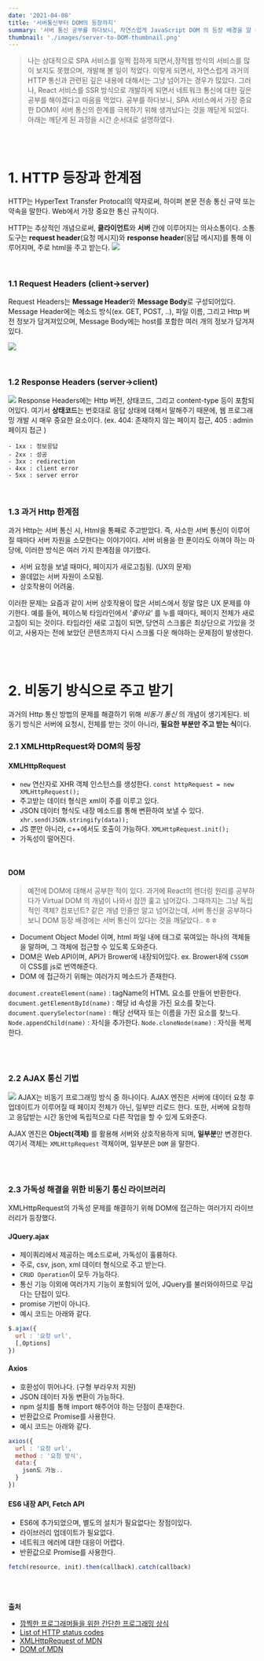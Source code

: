 ```yaml
---
date: '2021-04-08'
title: '서버통신부터 DOM의 등장까지'
summary: '서버 통신 공부를 하다보니, 자연스럽게 JavaScript DOM 의 등장 배경을 알 수 있었다.'
thumbnail: './images/server-to-DOM-thumbnail.png'
---
```


> 나는 상대적으로 SPA 서비스를 일찍 접하게 되면서,정적웹 방식의 서비스를 많이 보지도 못했으며, 개발해 볼 일이 적었다. 이렇게 되면서, 자연스럽게 과거의 HTTP 통신과 관련된 깊은 내용에 대해서는 그냥 넘어가는 경우가 많았다.
> 그러나, React 서비스를 SSR 방식으로 개발하게 되면서 네트워크 통신에 대한 깊은 공부를 해야겠다고 마음을 먹었다. 공부를 하다보니, SPA 서비스에서 가장 중요한 DOM이 서버 통신의 한계를 극복하기 위해 생겨났다는 것을 깨닫게 되었다.
> 아래는 깨닫게 된 과정을 시간 순서대로 설명하였다.

<br/>
<br/>

# 1. HTTP 등장과 한계점

HTTP는 HyperText Transfer Protocal의 약자로써, 하이퍼 본문 전송 통신 규약 또는 약속을 말한다. Web에서 가장 중요한 통신 규칙이다.

HTTP는 추상적인 개념으로써, **클라이언트**와 **서버** 간에 이루어지는 의사소통이다. 소통 도구는 **request header**(요청 메시지)와 **response header**(응답 메시지)를 통해 이루어지며, 주로 html을 주고 받는다.
![](<https://images.velog.io/images/jun094/post/b00b36f4-4749-4160-bf59-7bdb6302ca68/Group%201%20(2).png>)

<br/>

### 1.1 Request Headers (client->server)

Request Headers는 **Message Header**와 **Message Body**로 구성되어있다. Message Header에는 메소드 방식(ex. GET, POST, ..), 파일 이름, 그리고 Http 버전 정보가 담겨져있으며, Message Body에는 host를 포함한 여러 개의 정보가 담겨져있다.

![](https://images.velog.io/images/jun094/post/56324ec1-081e-47b0-adad-4da016490df6/%E1%84%89%E1%85%B3%E1%84%8F%E1%85%B3%E1%84%85%E1%85%B5%E1%86%AB%E1%84%89%E1%85%A3%E1%86%BA%202021-04-21%20%E1%84%8B%E1%85%A9%E1%84%92%E1%85%AE%202.08.57.png)

<br/>

### 1.2 Response Headers (server->client)

![](https://images.velog.io/images/jun094/post/0ff3291e-edd4-436e-8141-1632e299a932/%E1%84%89%E1%85%B3%E1%84%8F%E1%85%B3%E1%84%85%E1%85%B5%E1%86%AB%E1%84%89%E1%85%A3%E1%86%BA%202021-04-21%20%E1%84%8B%E1%85%A9%E1%84%92%E1%85%AE%202.09.36.png)
Response Headers에는 Http 버전, 상태코드, 그리고 content-type 등이 포함되어있다. 여기서 **상태코드**는 번호대로 응답 상태에 대해서 말해주기 때문에, 웹 프로그래밍 개발 시 매우 중요한 요소이다. (ex. 404: 존재하지 않는 페이지 접근, 405 : admin 페이지 접근 )

```
- 1xx : 정보응답
- 2xx : 성공
- 3xx : redirection
- 4xx : client error
- 5xx : server error
```

<br/>

### 1.3 과거 Http 한계점

과거 Http는 서버 통신 시, Html을 통째로 주고받았다. 즉, 사소한 서버 통신이 이루어질 때마다 서버 자원을 소모한다는 이야기이다. 서버 비용을 한 푼이라도 아껴야 하는 마당에, 이러한 방식은 여러 가지 한계점을 야기했다.

- 서버 요청을 보낼 때마다, 페이지가 새로고침됨. (UX의 문제)
- 쓸데없는 서버 자원이 소모됨.
- 상호작용이 어려움.

이러한 문제는 요즘과 같이 서버 상호작용이 많은 서비스에서 정말 많은 UX 문제를 야기한다. 예를 들어, 페이스북 타임라인에서 _'좋아요'_ 를 누를 때마다, 페이지 전체가 새로 고침이 되는 것이다. 타임라인 새로 고침이 되면, 당연히 스크롤은 최상단으로 가있을 것이고, 사용자는 전에 보았던 콘텐츠까지 다시 스크롤 다운 해야하는 문제점이 발생한다.

<br/>
<br/>

# 2. 비동기 방식으로 주고 받기

과거의 Http 통신 방법의 문제를 해결하기 위해 _비동기 통신_ 의 개념이 생기게된다. 비동기 방식은 서버에 요청시, 전체를 받는 것이 아니라, **필요한 부분만 주고 받는 식**이다.

### 2.1 XMLHttpRequest와 DOM의 등장

#### XMLHttpRequest

- `new` 연산자로 XHR 객체 인스턴스를 생성한다.
  `const httpRequest = new XMLHttpRequest();`
- 주고받는 데이터 형식은 xml이 주를 이루고 있다.
- JSON 데이터 형식도 내장 메소드를 통해 변환하여 보낼 수 있다.
  `xhr.send(JSON.stringify(data));`
- JS 뿐만 아니라, c++에서도 호출이 가능하다.
  `XMLHttpRequest.init();`
- 가독성이 떨어진다.

<br/>

#### DOM

> 예전에 DOM에 대해서 공부한 적이 있다. 과거에 React의 렌더링 원리를 공부하다가 Virtual DOM 의 개념이 나와서 잠깐 훑고 넘어갔다. 그때까지는 그냥 독립적인 객체? 컴포넌트? 같은 개념 인줄만 알고 넘어갔는데, 서버 통신을 공부하다보니 DOM 등장 배경에는 서버 통신이 있다는 것을 깨달았다.. ㅎㅎ

- Document Object Model 이며, html 파일 내에 태그로 묶여있는 하나의 객체들을 말하며, 그 객체에 접근할 수 있도록 도와준다.
- DOM은 Web API이며, API가 Brower에 내장되어있다.
  ex. Brower내에 `CSSOM` 이 CSS를 js로 번역해준다.
- DOM 에 접근하기 위해는 여러가지 메소드가 존재한다.

`document.createElement(name)` : tagName의 HTML 요소를 만들어 반환한다.
`document.getElementById(name)` : 해당 id 속성을 가진 요소를 찾는다.
`document.querySelector(name)` : 해당 선택자 또는 이름을 가진 요소를 찾느다.
`Node.appendChild(name)` : 자식을 추가한다.
`Node.cloneNode(name)` : 자식을 복제한다.

<br/>
<br/>

### 2.2 AJAX 통신 기법

![](https://images.velog.io/images/jun094/post/44ca51bf-4da6-4555-8db1-5061a36c16af/%E1%84%89%E1%85%B3%E1%84%8F%E1%85%B3%E1%84%85%E1%85%B5%E1%86%AB%E1%84%89%E1%85%A3%E1%86%BA%202021-04-21%20%E1%84%8B%E1%85%A9%E1%84%92%E1%85%AE%201.01.30.png)
AJAX는 비동기 프로그래밍 방식 중 하나이다. AJAX 엔진은 서버에 데이터 요청 후 업데이트가 이루어질 때 페이지 전체가 아닌, 일부만 리로드 한다. 또한, 서버에 요청하고 응답받는 시간 동안에 독립적으로 다른 작업을 할 수 있게 도와준다.

AJAX 엔진은 **Object(객체)** 를 활용해 서버와 상호작용하게 되며, **일부분**만 변경한다. 여기서 객체는 `XMLHttpRequest` 객체이며, 일부분은 `DOM` 을 말한다.

<br/>
<br/>

### 2.3 가독성 해결을 위한 비동기 통신 라이브러리

XMLHttpRequest의 가독성 문제를 해결하기 위해 DOM에 접근하는 여러가지 라이브러리가 등장했다.

#### JQuery.ajax

- 제이쿼리에서 제공하는 메소드로써, 가독성이 훌륭하다.
- 주로, csv, json, xml 데이터 형식으로 주고 받는다.
- `CRUD Operation`이 모두 가능하다.
- 통신 기능 이외에 여러가지 기능이 포함되어 있어, JQuery를 불러와야하므로 무겁다는 단접이 있다.
- promise 기반이 아니다.
- 예시 코드는 아래와 같다.

```javascript
$.ajax({
  url : '요청 url',
  [,Options]
})
```

#### Axios

- 호환성이 뛰어나다. (구형 부라우저 지원)
- JSON 데이터 자동 변환이 가능하다.
- npm 설치를 통해 import 해주어야 하는 단점이 존재한다.
- 반환값으로 Promise를 사용한다.
- 예시 코드는 아래와 같다.

```javascript
axios({
  url : '요청 url',
  method : '요청 방식',
  data:{
    json도 가능..
  }
})
```

#### ES6 내장 API, Fetch API

- ES6에 추가되었으며, 별도의 설치가 필요없다는 장점이있다.
- 라이브러리 업데이트가 필요없다.
- 네트워크 에러에 대한 대응이 어렵다.
- 반환값으로 Promise를 사용한다.

```javascript
fetch(resource, init).then(callback).catch(callback)
```

<br/>
<br/>

**출처**

- [깜찍한 프로그래머들을 위한 간단한 프로그래밍 상식](https://medium.com/@icehongssii/%EA%B9%9C%EC%B0%8D%ED%95%9C-%ED%94%84%EB%A1%9C%EA%B7%B8%EB%9E%98%EB%A8%B8%EB%93%A4%EC%9D%84-%EC%9C%84%ED%95%9C-%EA%B0%84%EB%8B%A8%ED%95%9C-%ED%94%84%EB%A1%9C%EA%B7%B8%EB%9E%98%EB%B0%8D-%EC%83%81%EC%8B%9D-2-1-http%EB%A5%BC-%EB%84%98%EC%96%B4%EC%84%9C-ajax-79dc163488c4)
- [List of HTTP status codes](https://en.wikipedia.org/wiki/List_of_HTTP_status_codes)
- [XMLHttpRequest of MDN](https://developer.mozilla.org/ko/docs/Web/API/XMLHttpRequest)
- [DOM of MDN](https://developer.mozilla.org/ko/docs/Web/API/Document_Object_Model/Introduction)

